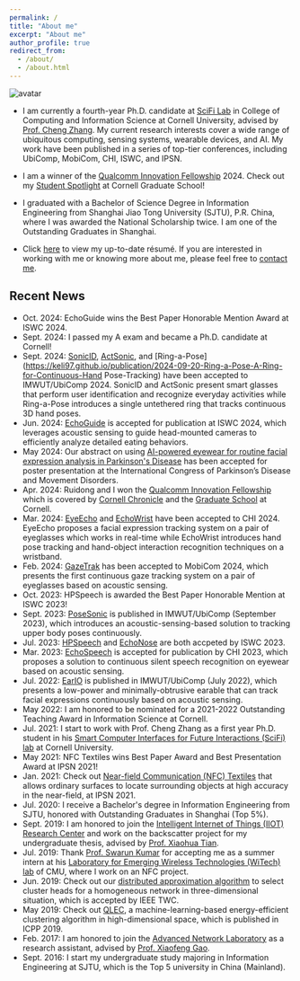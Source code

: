 ```yaml
---
permalink: /
title: "About me"
excerpt: "About me"
author_profile: true
redirect_from: 
  - /about/
  - /about.html
---
```


![avatar](https://keli97.github.io/files/cv_header2.jpg)

* I am currently a fourth-year Ph.D. candidate at [SciFi Lab](https://www.scifilab.org/) in College of Computing and Information Science at Cornell University, advised by [Prof. Cheng Zhang](https://czhang.org/). My current research interests cover a wide range of ubiquitous computing, sensing systems, wearable devices, and AI. My work have been published in a series of top-tier conferences, including UbiComp, MobiCom, CHI, ISWC, and IPSN. 

* I am a winner of the [Qualcomm Innovation Fellowship](https://www.qualcomm.com/research/university-relations/innovation-fellowship/2024-north-america) 2024. Check out my [Student Spotlight](https://gradschool.cornell.edu/spotlights/student-spotlight-ke-li/) at Cornell Graduate School!

* I graduated with a Bachelor of Science Degree in Information Engineering from Shanghai Jiao Tong University (SJTU), P.R. China, where I was awarded the National Scholarship twice. I am one of the Outstanding Graduates in Shanghai.

<!--In my sophomore year, I joined [Advanced Network Laboratory](http://anl.sjtu.edu.cn/) as a research assistant, advised by [Prof. Guihai Chen](http://cs.nju.edu.cn/gchen/) and [Prof. Xiaofeng Gao](http://www.cs.sjtu.edu.cn/~gao-xf/). In the summer of my junior year, I went to the Department of Electrical and Computer Engineering at Carnegie Mellon University (CMU) and became a summer intern under the guidance of [Prof. Swarun Kumar](http://www.swarunkumar.com/). In my senior year, I joined [Intelligent Internet of Things (IIOT) Research Center](http://iiot.sjtu.edu.cn/index.html) to complete my graduation thesis with the supervisor [Prof. Xiaohua Tian](http://iiot.sjtu.edu.cn/xtian/).-->

<!--* Previously, my research mainly focused on Networks and Systems, including network optimization, wireless network, crowdsourcing, and D2D communication network. I have published two papers about clustering problems in Wireless Sensor Networks (WSNs) of Internet of Things (IoT) in [Transactions on Wireless Communications (TWC)](https://ieeexplore.ieee.org/document/8765348) and [the 48th International Conference on Parallel Processing (ICPP 2019)](https://dl.acm.org/doi/10.1145/3337821.3337926) respectively. -->

* Click [here](https://keli97.github.io/files/KeLi_Resume.pdf) to view my up-to-date résumé. If you are interested in working with me or knowing more about me, please feel free to [contact me](https://keli97.github.io/contact/).

Recent News
------
* Oct. 2024: EchoGuide wins the Best Paper Honorable Mention Award at ISWC 2024.
* Sept. 2024: I passed my A exam and became a Ph.D. candidate at Cornell!
* Sept. 2024: [SonicID](https://keli97.github.io/publication/2024-09-25-SonicID-User-Identification-on-Smart-Glasses-with-Acoustic-Sensing), [ActSonic](https://keli97.github.io/publication/2024-09-25-ActSonic-Recognizing-Everyday-Activities-from-Inaudible-Acoustic-Waves-Around-the-Body), and [Ring-a-Pose](https://keli97.github.io/publication/2024-09-20-Ring-a-Pose-A-Ring-for-Continuous-Hand Pose-Tracking) have been accepted to IMWUT/UbiComp 2024. SonicID and ActSonic present smart glasses that perform user identification and recognize everyday activities while Ring-a-Pose introduces a single untethered ring that tracks continuous 3D hand poses.
* Jun. 2024: [EchoGuide](https://keli97.github.io/publication/2024-06-28-EchoGuide-Active-Acoustic-Guidance-for-LLM-Based-Eating-Event-Analysis-from-Egocentric-Videos) is accepted for publication at ISWC 2024, which leverages acoustic sensing to guide head-mounted cameras to efficiently analyze detailed eating behaviors.
* May 2024: Our abstract on using [AI-powered eyewear for routine facial expression analysis in Parkinson's Disease](https://keli97.github.io/publication/2024-05-31-AI-Powered-Eyewear-for-Routine-Facial-Expression-Analysis-in-Parkinsons-Disease) has been accepted for poster presentation at the International Congress of Parkinson’s Disease and Movement Disorders.
* Apr. 2024: Ruidong and I won the [Qualcomm Innovation Fellowship](https://www.qualcomm.com/research/university-relations/innovation-fellowship/2024-north-america) which is covered by [Cornell Chronicle](https://news.cornell.edu/stories/2024/09/two-doctoral-students-receive-qualcomm-innovation-fellowships) and the [Graduate School](https://gradschool.cornell.edu/announcements/two-doctoral-students-receive-qualcomm-innovation-fellowships/) at Cornell.
* Mar. 2024: [EyeEcho](https://keli97.github.io/publication/2024-01-18-EyeEcho-Continuous-and-Low-power-Facial-Expression-Tracking-on-Glasses) and [EchoWrist](https://keli97.github.io/publication/2024-01-18-EchoWrist-Continuous-Hand-Pose-Tracking-and-Hand-Object-Interaction-Recognition-Using-Low-Power-Active-Acoustic-Sensing-On-a-Wristband) have been accepted to CHI 2024. EyeEcho proposes a facial expression tracking system on a pair of eyeglasses which works in real-time while EchoWrist introduces hand pose tracking and hand-object interaction recognition techniques on a wristband.
* Feb. 2024: [GazeTrak](https://keli97.github.io/publication/2024-02-23-GazeTrak-Exploring-Acoustic-based-Eye-Tracking-on-a-Glass-Frame) has been accepted to MobiCom 2024, which presents the first continuous gaze tracking system on a pair of eyeglasses based on acoustic sensing.
* Oct. 2023: HPSpeech is awarded the Best Paper Honorable Mention at ISWC 2023!
* Sept. 2023: [PoseSonic](https://keli97.github.io/publication/2023-09-27-PoseSonic-3D-Upper-Body-Pose-Estimation-Through-Egocentric-Acoustic-Sensing-on-Smartglasses) is published in IMWUT/UbiComp (September 2023), which introduces an acoustic-sensing-based solution to tracking upper body poses continuously.
* Jul. 2023: [HPSpeech](https://keli97.github.io/publication/2023-10-08-HPSpeech-Silent-Speech-Interface-for-Commodity-Headphones) and [EchoNose](https://keli97.github.io/publication/2023-10-08-EchoNose-Sensing-Mouth-Breathing-and-Tongue-Gestures-inside-Oral-Cavity-using-a-Non-contact-Nose-Interface) are both accpeted by ISWC 2023.
* Mar. 2023: [EchoSpeech](https://keli97.github.io/publication/2023-03-01-EchoSpeech-Continuous-Silent-Speech-Recognition-on-Minimally-obtrusive-Eyewear-Powered-by-Acoustic-Sensing) is accepted for publication by CHI 2023, which proposes a solution to continuous silent speech recognition on eyewear based on acoustic sensing.
* Jul. 2022: [EarIO](https://keli97.github.io/publication/2022-05-25-EarIO-A-Low-power-Acoustic-Sensing-Earable-for-Continuously-Tracking-Detailed-Facial-Movements) is published in IMWUT/UbiComp (July 2022), which presents a low-power and minimally-obtrusive earable that can track facial expressions continuously based on acoustic sensing.
* May 2022: I am honored to be nominated for a 2021-2022 Outstanding Teaching Award in Information Science at Cornell.
* Jul. 2021: I start to work with Prof. Cheng Zhang as a first year Ph.D. student in his [Smart Computer Interfaces for Future Interactions (SciFi) lab](https://www.scifilab.org/) at Cornell University.
* May 2021: NFC Textiles wins Best Paper Award and Best Presentation Award at IPSN 2021!
* Jan. 2021: Check out [Near-field Communication (NFC) Textiles](https://keli97.github.io/publication/2021-01-20-Locating-Everyday-Objects-using-NFC-Textiles) that allows ordinary surfaces to locate surrounding objects at high accuracy in the near-field, at IPSN 2021.
* Jul. 2020: I receive a Bachelor's degree in Information Engineering from SJTU, honored with Outstanding Graduates in Shanghai (Top 5%).
* Sept. 2019: I am honored to join the [Intelligent Internet of Things (IIOT) Research Center](http://iiot.sjtu.edu.cn/index.html) and work on the backscatter project for my undergraduate thesis, advised by [Prof. Xiaohua Tian](http://iiot.sjtu.edu.cn/xtian/).
* Jul. 2019: Thank [Prof. Swarun Kumar](http://www.swarunkumar.com/) for accepting me as a summer intern at his [Laboratory for Emerging Wireless Technologies (WiTech) lab](http://www.witechlab.com/) of CMU, where I work on an NFC project.
* Jun. 2019: Check out our [distributed approximation algorithm](https://keli97.github.io/publication/2019-06-05-A-Constant-Factor-Approximation-for-d-Hop-Connected-Dominating-Set-in-3-Dimensional-Wireless-Networks) to select cluster heads for a homogeneous network in three-dimensional situation, which is accepted by IEEE TWC.
* May 2019: Check out [QLEC](https://keli97.github.io/publication/2019-05-21-QLEC-A-Machine-Learning-Based-Energy-Efficient-Clustering-Algorithm-to-Prolong-Network-Lifespan-for-IoT-in-High-Dimensional-Space), a machine-learning-based energy-efficient clustering algorithm in high-dimensional space, which is published in ICPP 2019. 
* Feb. 2017: I am honored to join the [Advanced Network Laboratory](http://anl.sjtu.edu.cn/) as a research assistant, advised by [Prof. Xiaofeng Gao](http://www.cs.sjtu.edu.cn/~gao-xf/).
* Sept. 2016: I start my undergraduate study majoring in Information Engineering at SJTU, which is the Top 5 university in China (Mainland).

